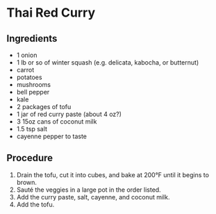 # Thai Red Curry

## Ingredients

- 1 onion
- 1 lb or so of winter squash (e.g. delicata, kabocha, or butternut)
- carrot
- potatoes
- mushrooms
- bell pepper
- kale
- 2 packages of tofu
- 1 jar of red curry paste (about 4 oz?)
- 3 15oz cans of coconut milk
- 1.5 tsp salt
- cayenne pepper to taste

## Procedure

1. Drain the tofu, cut it into cubes, and bake at 200°F until it begins to brown.
2. Sauté the veggies in a large pot in the order listed.
3. Add the curry paste, salt, cayenne, and coconut milk.
4. Add the tofu.
